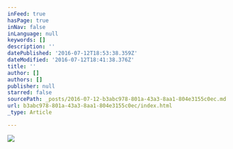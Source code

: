 ```yaml
---
inFeed: true
hasPage: true
inNav: false
inLanguage: null
keywords: []
description: ''
datePublished: '2016-07-12T18:53:38.359Z'
dateModified: '2016-07-12T18:41:38.376Z'
title: ''
author: []
authors: []
publisher: null
starred: false
sourcePath: _posts/2016-07-12-b3abc978-801a-43a3-8aa1-804e3155c0ec.md
url: b3abc978-801a-43a3-8aa1-804e3155c0ec/index.html
_type: Article

---
```

![](https://the-grid-user-content.s3-us-west-2.amazonaws.com/e5269f65-54dd-45ba-83d0-771dc6879385.jpg)